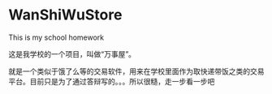 # WanShiWuStore
This is my school homework

这是我学校的一个项目，叫做“万事屋”。  

就是一个类似于饿了么等的交易软件，用来在学校里面作为取快递带饭之类的交易平台。目前只是为了通过答辩写的。。。所以很糙，走一步看一步吧